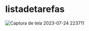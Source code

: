 # listadetarefas
![Captura de tela 2023-07-24 223711](https://github.com/CarlosTeixeira67/listadetarefas/assets/129216612/b34e1021-c1ca-4051-ae42-9e5c8f345437)

